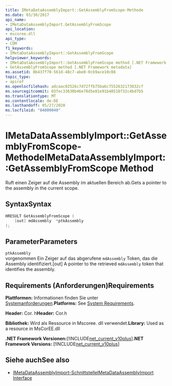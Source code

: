```yaml
---
title: IMetaDataAssemblyImport::GetAssemblyFromScope-Methode
ms.date: 03/30/2017
api_name:
- IMetaDataAssemblyImport.GetAssemblyFromScope
api_location:
- mscoree.dll
api_type:
- COM
f1_keywords:
- IMetaDataAssemblyImport::GetAssemblyFromScope
helpviewer_keywords:
- IMetaDataAssemblyImport::GetAssemblyFromScope method [.NET Framework metadata]
- GetAssemblyFromScope method [.NET Framework metadata]
ms.assetid: 0b437f70-561d-48c7-abe0-0cb9ace10c08
topic_type:
- apiref
ms.openlocfilehash: adcaac02526c7d72ffb75ba6c7552632173032cf
ms.sourcegitcommit: 03fec33630b46e78d5e81e91b40518f32c4bd7b5
ms.translationtype: MT
ms.contentlocale: de-DE
ms.lasthandoff: 05/27/2020
ms.locfileid: "84009040"
---
```

# <a name="imetadataassemblyimportgetassemblyfromscope-method"></a><span data-ttu-id="347e4-102">IMetaDataAssemblyImport::GetAssemblyFromScope-Methode</span><span class="sxs-lookup"><span data-stu-id="347e4-102">IMetaDataAssemblyImport::GetAssemblyFromScope Method</span></span>
<span data-ttu-id="347e4-103">Ruft einen Zeiger auf die Assembly im aktuellen Bereich ab.</span><span class="sxs-lookup"><span data-stu-id="347e4-103">Gets a pointer to the assembly in the current scope.</span></span>  
  
## <a name="syntax"></a><span data-ttu-id="347e4-104">Syntax</span><span class="sxs-lookup"><span data-stu-id="347e4-104">Syntax</span></span>  
  
```cpp  
HRESULT GetAssemblyFromScope (  
    [out] mdAssembly  *ptkAssembly  
);  
```  
  
## <a name="parameters"></a><span data-ttu-id="347e4-105">Parameter</span><span class="sxs-lookup"><span data-stu-id="347e4-105">Parameters</span></span>  
 `ptkAssembly`  
 <span data-ttu-id="347e4-106">vorgenommen Ein Zeiger auf das abgerufene `mdAssembly` Token, das die Assembly identifiziert.</span><span class="sxs-lookup"><span data-stu-id="347e4-106">[out] A pointer to the retrieved `mdAssembly` token that identifies the assembly.</span></span>  
  
## <a name="requirements"></a><span data-ttu-id="347e4-107">Requirements (Anforderungen)</span><span class="sxs-lookup"><span data-stu-id="347e4-107">Requirements</span></span>  
 <span data-ttu-id="347e4-108">**Plattformen:** Informationen finden Sie unter [Systemanforderungen](../../get-started/system-requirements.md).</span><span class="sxs-lookup"><span data-stu-id="347e4-108">**Platforms:** See [System Requirements](../../get-started/system-requirements.md).</span></span>  
  
 <span data-ttu-id="347e4-109">**Header:** Cor. h</span><span class="sxs-lookup"><span data-stu-id="347e4-109">**Header:** Cor.h</span></span>  
  
 <span data-ttu-id="347e4-110">**Bibliothek:** Wird als Ressource in Mscoree. dll verwendet.</span><span class="sxs-lookup"><span data-stu-id="347e4-110">**Library:** Used as a resource in MsCorEE.dll</span></span>  
  
 <span data-ttu-id="347e4-111">**.NET Framework Versionen:**[!INCLUDE[net_current_v10plus](../../../../includes/net-current-v10plus-md.md)]</span><span class="sxs-lookup"><span data-stu-id="347e4-111">**.NET Framework Versions:** [!INCLUDE[net_current_v10plus](../../../../includes/net-current-v10plus-md.md)]</span></span>  
  
## <a name="see-also"></a><span data-ttu-id="347e4-112">Siehe auch</span><span class="sxs-lookup"><span data-stu-id="347e4-112">See also</span></span>

- [<span data-ttu-id="347e4-113">IMetaDataAssemblyImport-Schnittstelle</span><span class="sxs-lookup"><span data-stu-id="347e4-113">IMetaDataAssemblyImport Interface</span></span>](imetadataassemblyimport-interface.md)

